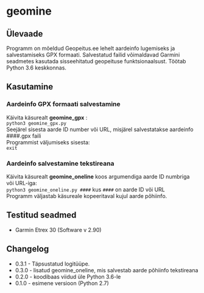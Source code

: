 # geomine

## Ülevaade
Programm on mõeldud Geopeitus.ee lehelt aardeinfo lugemiseks ja salvestamiseks GPX formaati. Salvestatud failid võimaldavad Garmini seadmetes kasutada sisseehitatud geopeituse funktsionaalsust. 
Töötab Python 3.6 keskkonnas. 

## Kasutamine

### Aardeinfo GPX formaati salvestamine
Käivita käsurealt **geomine_gpx** :  
`python3 geomine_gpx.py`  
Seejärel sisesta aarde ID number või URL, misjärel salvestatakse aardeinfo ####.gpx faili  
Programmist väljumiseks sisesta:  
`exit`

### Aardeinfo salvestamine tekstireana
Käivita käsurealt **geomine_oneline** koos argumendiga aarde ID numbriga või URL-iga:  
`python3 geomine_oneline.py ####` kus `####` on aarde ID või URL  
Programm väljastab käsureale kopeeritaval kujul aarde põhiinfo.

## Testitud seadmed
* Garmin Etrex 30 (Software v 2.90)

## Changelog
* 0.3.1 - Täpsustatud logitüüpe.
* 0.3.0 - lisatud geomine_oneline, mis salvestab aarde põhiinfo tekstireana
* 0.2.0 - koodibaas viidud üle Python 3.6-le
* 0.1.0 - esimene versioon (Python 2.7)
